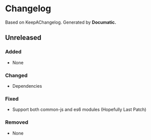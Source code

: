 # Changelog

Based on KeepAChangelog.
Generated by **Documatic.**

## Unreleased

### Added

* None

### Changed

* Dependencies

### Fixed

* Support both common-js and es6 modules (Hopefully Last Patch)

### Removed

* None
